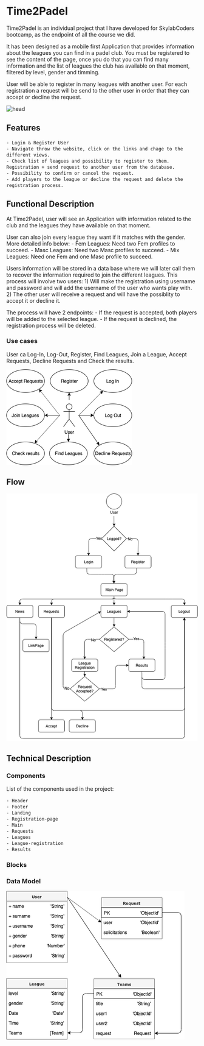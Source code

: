 # Time2Padel

Time2Padel is an individual project that I have developed for SkylabCoders bootcamp, as the endpoint of all the course we did. 

It has been designed as a mobile first Application that provides information about the leagues you can find in a padel club. 
You must be registered to see the content of the page, once you do that you can find many information and the list of leagues the club has available on that moment, filtered by level, gender and timming. 

User will be able to register in many leagues with another user. For each registration a request will be send to the other user in order that they can accept or decline the request.

![head](https://media.giphy.com/media/SwyOH4mhTGldblatRc/giphy.gif)

## Features

    - Login & Register User
    - Navigate throw the website, click on the links and chage to the different views.
    - Check list of leagues and possibility to register to them. Registration + send request to another user from the database.
    - Possibility to confirm or cancel the request.
    - Add players to the league or decline the request and delete the registration process.

## Functional Description

At Time2Padel, user will see an Application with information related to the club and the leagues they have available on that moment.

User can also join every league they want if it matches with the gender. More detailed info below:
    - Fem Leagues: Need two Fem profiles to succeed.
    - Masc Leagues: Need two Masc profiles to succeed.
    - Mix Leagues: Need one Fem and one Masc profile to succeed.

Users information will be stored in a data base where we will later call them to recover the information required to join the different leagues. This process will involve two users:
    1) Will make the registration using username and password and will add the username of the user who wants play with.
    2) The other user will receive a request and will have the possiblity to accept it or decline it. 

The process will have 2 endpoints:
    - If the request is accepted, both players will be added to the selected league.
    - If the request is declined, the registration process will be deleted.

### Use cases

User ca Log-In, Log-Out, Register, Find Leagues, Join a League, Accept Requests, Decline Requests and Check the results. 

![Use Cases](usecasesfinal.png)

## Flow

![Flow](flow.png)

## Technical Description

### Components

List of the components used in the project:

    - Header
    - Footer
    - Landing
    - Registration-page
    - Main
    - Requests
    - Leagues
    - League-registration
    - Results
    
### Blocks
### Data Model 

![Data Model](datamodelfinal.png)





